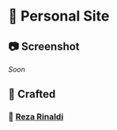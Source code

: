 # 🎇 Personal Site

## 📷 Screenshot

_Soon_

## 📝 Crafted

### 🧢 [Reza Rinaldi](https://github.com/rezarinaldi)
